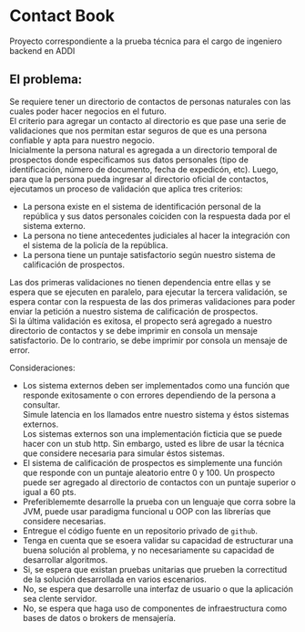 # Contact Book
Proyecto correspondiente a la prueba técnica para el cargo de ingeniero backend en ADDI

## El problema:
Se requiere tener un directorio de contactos de personas naturales con las cuales poder hacer negocios en el futuro.  
El criterio para agregar un contacto al directorio es que pase una serie de validaciones que nos permitan estar seguros 
de que es una persona confiable y apta para nuestro negocio.  
Inicialmente la persona natural es agregada a un directorio temporal de prospectos donde especificamos sus datos 
personales (tipo de identificación, número de documento, fecha de expedicón, etc). Luego, para que la persona pueda ingresar 
al directorio oficial de contactos, ejecutamos un proceso de validación que aplica tres criterios:  

* La persona existe en el sistema de identificación personal de la república y sus datos personales coiciden con la respuesta 
dada por el sistema externo.
* La persona no tiene antecedentes judiciales al hacer la integración con el sistema de la policía de la república.
* La persona tiene un puntaje satisfactorio según nuestro sistema de calificación de prospectos.  
 
 Las dos primeras validaciones no tienen dependencia entre ellas y se espera que se ejecuten en paralelo, para ejecutar 
 la tercera validación, se espera contar con la respuesta de las dos primeras validaciones para poder enviar la petición 
 a nuestro sistema de calificación de prospectos.  
 Si la última validación es exitosa, el propecto será agregado a nuestro directorio de contactos y se debe imprimir en 
 consola un mensaje satisfactorio. De lo contrario, se debe imprimir por consola un mensaje de error.  
 
 Consideraciones:
 * Los sistema externos deben ser implementados como una función que responde exitosamente o con errores dependiendo de 
 la persona a consultar.  
 Simule latencia en los llamados entre nuestro sistema y éstos sistemas externos.  
 Los sistemas externos son una implementación ficticia  que se puede hacer con un stub http. Sin embargo, usted es libre 
 de usar la técnica que considere necesaria para simular éstos sistemas.
 * El sistema de calificación de prospectos es simplemente una función que responde con un puntaje aleatorio entre 0 y 100.
 Un prospecto puede ser agregado al directorio de contactos con un puntaje superior o igual a 60 pts.
 * Preferiblememte desarrolle la prueba con un lenguaje que corra sobre la JVM, puede usar paradigma funcional u OOP con 
 las librerías que considere necesarias.  
 * Entregue el código fuente en un repositorio privado de `github`.
 * Tenga en cuenta que se esoera validar su capacidad de estructurar una buena solución al problema, y no necesariamente 
 su capacidad de desarrollar algoritmos.
 * Si, se espera que existan pruebas unitarias que prueben la correctitud de la solución desarrollada en varios escenarios.
 * No, se espera que desarrolle una interfaz de usuario o que la aplicación sea clente servidor.
 * No, se espera que haga uso de componentes de infraestructura como bases de datos o brokers de mensajería.